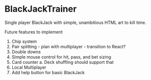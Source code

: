 # BlackJackTrainer

Single player BlackJack with simple, unambitious HTML art to kill time.

Future features to implement

1. Chip system
2. Pair splitting - plan with multiplayer - transition to React?
3. Double downs
4. Simple mouse control for hit, pass, and bet sizing
5. Card counter
   a. Deck shuffling should support that
6. Local Multiplayer
7. Add help button for basic BlackJack
